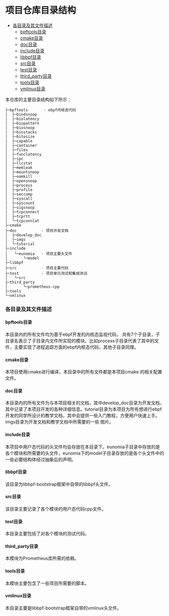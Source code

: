 
# 项目仓库目录结构

<!-- TOC -->

- [各目录及其文件描述](#各目录及其文件描述)
    - [bpftools目录](#bpftools目录)
    - [cmake目录](#cmake目录)
    - [doc目录](#doc目录)
    - [include目录](#include目录)
    - [libbpf目录](#libbpf目录)
    - [src目录](#src目录)
    - [test目录](#test目录)
    - [third_party目录](#third_party目录)
    - [tools目录](#tools目录)
    - [vmlinux目录](#vmlinux目录)

<!-- /TOC -->

本仓库的主要目录结构如下所示：   

  ```
 ├─bpftools       - ebpf内核态代码
  |  ├─bindsnoop
  |  ├─biolatency
  |  ├─biopattern
  |  ├─biosnoop 
  |  ├─biostacks
  |  ├─bitesize
  |  ├─capable  
  │  ├─container  
  │  ├─files
  │  ├─funclatency  
  │  ├─ipc
  │  ├─llcstat
  │  ├─memleak
  │  ├─mountsnoop
  │  ├─oomkill
  │  ├─opensnoop  
  │  ├─process
  │  ├─profile  
  │  ├─seccomp  
  │  ├─syscall
  |  ├─syscount 
  |  ├─sigsnoop
  |  ├─tcpconnect 
  |  ├─tcprtt
  │  └─tcpconnlat 
  ├─cmake  
  ├─doc           - 项目开发文档
  │  ├─develop_doc   
  │  ├─imgs  
  │  └─tutorial  
  ├─include       
  │   └─eunomia   - 项目主要头文件
  │       └─model  
  ├─libbpf  
  ├─src           - 项目主要代码
  ├─test          - 项目单元测试和集成测试
  │   └─src  
  ├─third_party  
  │       └─prometheus-cpp  
  ├─tools  
  └─vmlinux  
  ```
### 各目录及其文件描述

#### bpftools目录

本目录内的所有文件均为基于ebpf开发的内核态监视代码，
共有7个子目录，子目录名表示了子目录内文件所实现的模块。比如process子目录代表了其中的文件，主要实现了进程追踪方面的ebpf内核态代码，其他子目录同理。

#### cmake目录

本项目使用cmake进行编译，本目录中的所有文件都是本项目cmake
的相关配置文件。

#### doc目录

本目录内的所有文件为与本项目相关的文档，其中develop_doc目录为开发文档，其中记录了本项目开发的各种详细信息。tutorial目录为本项目为所有想进行ebpf开发的同学所设计的教学文档，其中会提供一些入门教程，方便用户快速上手。imgs目录为开发文档和教学文档中所需要的一些
图片。

#### include目录

本项目中用户态代码的头文件均会存放在本目录下。eunomia子目录中存放的是各个模块和所需要的头文件，eunomia下的model子目录存放的是各个头文件中的一些必要结构体经过抽象后的声明。

#### libbpf目录

该目录为libbpf-bootstrap框架中自带的libbpf头文件。

#### src目录

该目录主要记录了各个模块的用户态代码cpp文件。

#### test目录

本目录主要包括了对各个模块的测试代码。

#### third_party目录

本模块为Prometheus库所需的依赖。

#### tools目录

本模块主要包含了一些项目所需要的脚本。

#### vmlinux目录

本目录主要是libbpf-bootstrap框架自带的vmlinux头文件。
